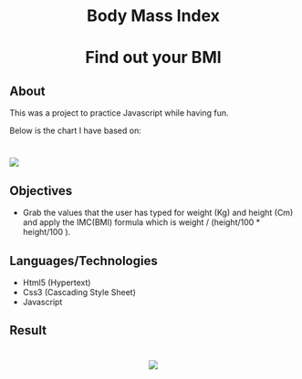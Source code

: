 <h1 align="center">Body Mass Index</h1>

<h1 align="center"><b>Find out your BMI</b></h1>

## About

This was a project to practice Javascript while having fun.

<p>Below is the chart I have based on:</p>

<h1 align="centert"><img src="https://ik.imagekit.io/cnbmdh4b9w/IMC_kSN_WAtrw.png">
</h1>

## Objectives

- Grab the values that the user has typed for weight (Kg) and height (Cm) and apply the IMC(BMI) formula which is weight / (height/100 \* height/100 ).

## Languages/Technologies

- Html5 (Hypertext)
- Css3 (Cascading Style Sheet)
- Javascript

## Result

<h1 align="center"><img src="https://ik.imagekit.io/cnbmdh4b9w/IMC-BMI_nXJFy5Ql4.gif"/></h1>
